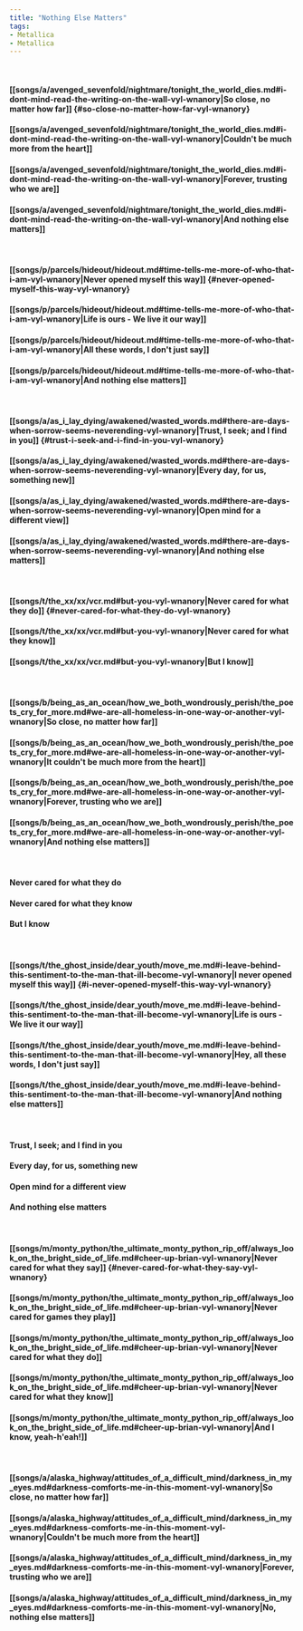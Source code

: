```yaml
---
title: "Nothing Else Matters"
tags:
- Metallica
- Metallica
---
```

&nbsp;
#### [[songs/a/avenged_sevenfold/nightmare/tonight_the_world_dies.md#i-dont-mind-read-the-writing-on-the-wall-vyl-wnanory|So close, no matter how far]] {#so-close-no-matter-how-far-vyl-wnanory}
#### [[songs/a/avenged_sevenfold/nightmare/tonight_the_world_dies.md#i-dont-mind-read-the-writing-on-the-wall-vyl-wnanory|Couldn't be much more from the heart]]
#### [[songs/a/avenged_sevenfold/nightmare/tonight_the_world_dies.md#i-dont-mind-read-the-writing-on-the-wall-vyl-wnanory|Forever, trusting who we are]]
#### [[songs/a/avenged_sevenfold/nightmare/tonight_the_world_dies.md#i-dont-mind-read-the-writing-on-the-wall-vyl-wnanory|And nothing else matters]]
&nbsp;
#### [[songs/p/parcels/hideout/hideout.md#time-tells-me-more-of-who-that-i-am-vyl-wnanory|Never opened myself this way]] {#never-opened-myself-this-way-vyl-wnanory}
#### [[songs/p/parcels/hideout/hideout.md#time-tells-me-more-of-who-that-i-am-vyl-wnanory|Life is ours - We live it our way]]
#### [[songs/p/parcels/hideout/hideout.md#time-tells-me-more-of-who-that-i-am-vyl-wnanory|All these words, I don't just say]]
#### [[songs/p/parcels/hideout/hideout.md#time-tells-me-more-of-who-that-i-am-vyl-wnanory|And nothing else matters]]
&nbsp;
#### [[songs/a/as_i_lay_dying/awakened/wasted_words.md#there-are-days-when-sorrow-seems-neverending-vyl-wnanory|Trust, I seek; and I find in you]] {#trust-i-seek-and-i-find-in-you-vyl-wnanory}
#### [[songs/a/as_i_lay_dying/awakened/wasted_words.md#there-are-days-when-sorrow-seems-neverending-vyl-wnanory|Every day, for us, something new]]
#### [[songs/a/as_i_lay_dying/awakened/wasted_words.md#there-are-days-when-sorrow-seems-neverending-vyl-wnanory|Open mind for a different view]]
#### [[songs/a/as_i_lay_dying/awakened/wasted_words.md#there-are-days-when-sorrow-seems-neverending-vyl-wnanory|And nothing else matters]]
&nbsp;
#### [[songs/t/the_xx/xx/vcr.md#but-you-vyl-wnanory|Never cared for what they do]] {#never-cared-for-what-they-do-vyl-wnanory}
#### [[songs/t/the_xx/xx/vcr.md#but-you-vyl-wnanory|Never cared for what they know]]
#### [[songs/t/the_xx/xx/vcr.md#but-you-vyl-wnanory|But I know]]
&nbsp;
#### [[songs/b/being_as_an_ocean/how_we_both_wondrously_perish/the_poets_cry_for_more.md#we-are-all-homeless-in-one-way-or-another-vyl-wnanory|So close, no matter how far]]
#### [[songs/b/being_as_an_ocean/how_we_both_wondrously_perish/the_poets_cry_for_more.md#we-are-all-homeless-in-one-way-or-another-vyl-wnanory|It couldn't be much more from the heart]]
#### [[songs/b/being_as_an_ocean/how_we_both_wondrously_perish/the_poets_cry_for_more.md#we-are-all-homeless-in-one-way-or-another-vyl-wnanory|Forever, trusting who we are]]
#### [[songs/b/being_as_an_ocean/how_we_both_wondrously_perish/the_poets_cry_for_more.md#we-are-all-homeless-in-one-way-or-another-vyl-wnanory|And nothing else matters]]
&nbsp;
#### Never cared for what they do
#### Never cared for what they know
#### But I know
&nbsp;
#### [[songs/t/the_ghost_inside/dear_youth/move_me.md#i-leave-behind-this-sentiment-to-the-man-that-ill-become-vyl-wnanory|I never opened myself this way]] {#i-never-opened-myself-this-way-vyl-wnanory}
#### [[songs/t/the_ghost_inside/dear_youth/move_me.md#i-leave-behind-this-sentiment-to-the-man-that-ill-become-vyl-wnanory|Life is ours - We live it our way]]
#### [[songs/t/the_ghost_inside/dear_youth/move_me.md#i-leave-behind-this-sentiment-to-the-man-that-ill-become-vyl-wnanory|Hey, all these words, I don't just say]]
#### [[songs/t/the_ghost_inside/dear_youth/move_me.md#i-leave-behind-this-sentiment-to-the-man-that-ill-become-vyl-wnanory|And nothing else matters]]
&nbsp;
#### Trust, I seek; and I find in you
#### Every day, for us, something new
#### Open mind for a different view
#### And nothing else matters
&nbsp;
#### [[songs/m/monty_python/the_ultimate_monty_python_rip_off/always_look_on_the_bright_side_of_life.md#cheer-up-brian-vyl-wnanory|Never cared for what they say]] {#never-cared-for-what-they-say-vyl-wnanory}
#### [[songs/m/monty_python/the_ultimate_monty_python_rip_off/always_look_on_the_bright_side_of_life.md#cheer-up-brian-vyl-wnanory|Never cared for games they play]]
#### [[songs/m/monty_python/the_ultimate_monty_python_rip_off/always_look_on_the_bright_side_of_life.md#cheer-up-brian-vyl-wnanory|Never cared for what they do]]
#### [[songs/m/monty_python/the_ultimate_monty_python_rip_off/always_look_on_the_bright_side_of_life.md#cheer-up-brian-vyl-wnanory|Never cared for what they know]]
#### [[songs/m/monty_python/the_ultimate_monty_python_rip_off/always_look_on_the_bright_side_of_life.md#cheer-up-brian-vyl-wnanory|And I know, yeah-h'eah!]]
&nbsp;
#### [[songs/a/alaska_highway/attitudes_of_a_difficult_mind/darkness_in_my_eyes.md#darkness-comforts-me-in-this-moment-vyl-wnanory|So close, no matter how far]]
#### [[songs/a/alaska_highway/attitudes_of_a_difficult_mind/darkness_in_my_eyes.md#darkness-comforts-me-in-this-moment-vyl-wnanory|Couldn't be much more from the heart]]
#### [[songs/a/alaska_highway/attitudes_of_a_difficult_mind/darkness_in_my_eyes.md#darkness-comforts-me-in-this-moment-vyl-wnanory|Forever, trusting who we are]]
#### [[songs/a/alaska_highway/attitudes_of_a_difficult_mind/darkness_in_my_eyes.md#darkness-comforts-me-in-this-moment-vyl-wnanory|No, nothing else matters]]
